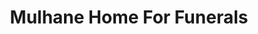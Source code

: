 ---
title: "Mulhane Home For Funerals"
url: /millbury/mulhane-home-for-funerals/
shop: funeral directors
---